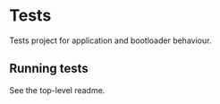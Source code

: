 # Tests

Tests project for application and bootloader behaviour.

## Running tests

See the top-level readme.
